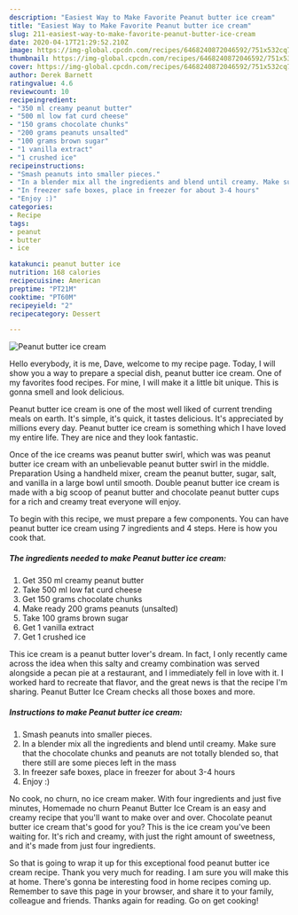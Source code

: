 ```yaml
---
description: "Easiest Way to Make Favorite Peanut butter ice cream"
title: "Easiest Way to Make Favorite Peanut butter ice cream"
slug: 211-easiest-way-to-make-favorite-peanut-butter-ice-cream
date: 2020-04-17T21:29:52.210Z
image: https://img-global.cpcdn.com/recipes/6468240872046592/751x532cq70/peanut-butter-ice-cream-recipe-main-photo.jpg
thumbnail: https://img-global.cpcdn.com/recipes/6468240872046592/751x532cq70/peanut-butter-ice-cream-recipe-main-photo.jpg
cover: https://img-global.cpcdn.com/recipes/6468240872046592/751x532cq70/peanut-butter-ice-cream-recipe-main-photo.jpg
author: Derek Barnett
ratingvalue: 4.6
reviewcount: 10
recipeingredient:
- "350 ml creamy peanut butter"
- "500 ml low fat curd cheese"
- "150 grams chocolate chunks"
- "200 grams peanuts unsalted"
- "100 grams brown sugar"
- "1 vanilla extract"
- "1 crushed ice"
recipeinstructions:
- "Smash peanuts into smaller pieces."
- "In a blender mix all the ingredients and blend until creamy. Make sure that the chocolate chunks and peanuts are not totally blended so, that there still are some pieces left in the mass"
- "In freezer safe boxes, place in freezer for about 3-4 hours"
- "Enjoy :)"
categories:
- Recipe
tags:
- peanut
- butter
- ice

katakunci: peanut butter ice 
nutrition: 168 calories
recipecuisine: American
preptime: "PT21M"
cooktime: "PT60M"
recipeyield: "2"
recipecategory: Dessert

---
```



![Peanut butter ice cream](https://img-global.cpcdn.com/recipes/6468240872046592/751x532cq70/peanut-butter-ice-cream-recipe-main-photo.jpg)

Hello everybody, it is me, Dave, welcome to my recipe page. Today, I will show you a way to prepare a special dish, peanut butter ice cream. One of my favorites food recipes. For mine, I will make it a little bit unique. This is gonna smell and look delicious.

Peanut butter ice cream is one of the most well liked of current trending meals on earth. It's simple, it's quick, it tastes delicious. It's appreciated by millions every day. Peanut butter ice cream is something which I have loved my entire life. They are nice and they look fantastic.

Once of the ice creams was peanut butter swirl, which was was peanut butter ice cream with an unbelievable peanut butter swirl in the middle. Preparation Using a handheld mixer, cream the peanut butter, sugar, salt, and vanilla in a large bowl until smooth. Double peanut butter ice cream is made with a big scoop of peanut butter and chocolate peanut butter cups for a rich and creamy treat everyone will enjoy.


To begin with this recipe, we must prepare a few components. You can have peanut butter ice cream using 7 ingredients and 4 steps. Here is how you cook that.

##### The ingredients needed to make Peanut butter ice cream:

1. Get 350 ml creamy peanut butter
1. Take 500 ml low fat curd cheese
1. Get 150 grams chocolate chunks
1. Make ready 200 grams peanuts (unsalted)
1. Take 100 grams brown sugar
1. Get 1 vanilla extract
1. Get 1 crushed ice


This ice cream is a peanut butter lover&#39;s dream. In fact, I only recently came across the idea when this salty and creamy combination was served alongside a pecan pie at a restaurant, and I immediately fell in love with it. I worked hard to recreate that flavor, and the great news is that the recipe I&#39;m sharing. Peanut Butter Ice Cream checks all those boxes and more. 

##### Instructions to make Peanut butter ice cream:

1. Smash peanuts into smaller pieces.
1. In a blender mix all the ingredients and blend until creamy. Make sure that the chocolate chunks and peanuts are not totally blended so, that there still are some pieces left in the mass
1. In freezer safe boxes, place in freezer for about 3-4 hours
1. Enjoy :)


No cook, no churn, no ice cream maker. With four ingredients and just five minutes, Homemade no churn Peanut Butter Ice Cream is an easy and creamy recipe that you&#39;ll want to make over and over. Chocolate peanut butter ice cream that&#39;s good for you? This is the ice cream you&#39;ve been waiting for. It&#39;s rich and creamy, with just the right amount of sweetness, and it&#39;s made from just four ingredients. 

So that is going to wrap it up for this exceptional food peanut butter ice cream recipe. Thank you very much for reading. I am sure you will make this at home. There's gonna be interesting food in home recipes coming up. Remember to save this page in your browser, and share it to your family, colleague and friends. Thanks again for reading. Go on get cooking!
